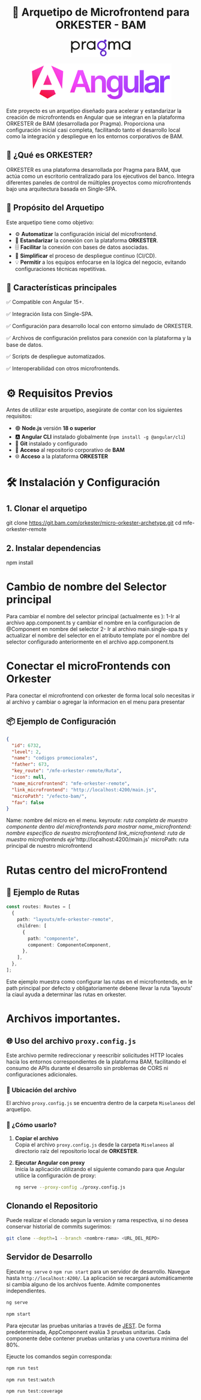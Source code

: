 <h1 align="center">🧱 Arquetipo de Microfrontend para ORKESTER - BAM</h1>
 
<div align="center">
  <picture >
    <source media="(prefers-color-scheme: dark)" srcset="https://github.com/fernando-jaramillo-pragma/fernando-jaramillo-pragma/blob/cea4d0f148a7a46b43ab1bf84c7f4e456a166e09/tecnologias/pragma_solido_ok.png">
    <source media="(prefers-color-scheme: light)" srcset="https://github.com/fernando-jaramillo-pragma/fernando-jaramillo-pragma/blob/cea4d0f148a7a46b43ab1bf84c7f4e456a166e09/tecnologias/pragma_blanco_ok.png">
    <img alt="Logo Pragma" src="https://github.com/fernando-jaramillo-pragma/fernando-jaramillo-pragma/blob/cea4d0f148a7a46b43ab1bf84c7f4e456a166e09/tecnologias/pragma_blanco_ok.png" width="auto" height="50px">
  </picture>
</div>
<p align="center">
  <img src="https://github.com/fernando-jaramillo-pragma/fernando-jaramillo-pragma/blob/56dde5d42a52d5a25e890c03785a28c9047b2263/tecnologias/angular_ok.png" alt="angular-logo" width="auto" height="100px"/>
  </p>
Este proyecto es un arquetipo diseñado para acelerar y estandarizar la creación de microfrontends en Angular que se integran en la plataforma ORKESTER de BAM (desarrollada por Pragma). Proporciona una configuración inicial casi completa, facilitando tanto el desarrollo local como la integración y despliegue en los entornos corporativos de BAM.

## 📌 ¿Qué es ORKESTER?

ORKESTER es una plataforma desarrollada por Pragma para BAM, que actúa como un escritorio centralizado para los ejecutivos del banco. Integra diferentes paneles de control de múltiples proyectos como microfrontends bajo una arquitectura basada en Single-SPA.

## 🎯 Propósito del Arquetipo

Este arquetipo tiene como objetivo:

- ⚙️ **Automatizar** la configuración inicial del microfrontend.
- 📐 **Estandarizar** la conexión con la plataforma **ORKESTER**.
- 🗄️ **Facilitar** la conexión con bases de datos asociadas.
- 🚀 **Simplificar** el proceso de despliegue continuo (CI/CD).
- 💡 **Permitir** a los equipos enfocarse en la lógica del negocio, evitando configuraciones técnicas repetitivas.

## 🚀 Características principales

✅ Compatible con Angular 15+.

✅ Integración lista con Single-SPA.

✅ Configuración para desarrollo local con entorno simulado de ORKESTER.

✅ Archivos de configuración prelistos para conexión con la plataforma y la base de datos.

✅ Scripts de despliegue automatizados.

✅ Interoperabilidad con otros microfrontends.

# ⚙️ Requisitos Previos

Antes de utilizar este arquetipo, asegúrate de contar con los siguientes requisitos:

- 🟢 **Node.js** versión **18 o superior**
- 🅰️ **Angular CLI** instalado globalmente (`npm install -g @angular/cli`)
- 🧰 **Git** instalado y configurado
- 🔐 **Acceso** al repositorio corporativo de **BAM**
- 🌐 **Acceso** a la plataforma **ORKESTER**

# 🛠️ Instalación y Configuración

## 1. Clonar el arquetipo

git clone https://git.bam.com/orkester/micro-orkester-archetype.git
cd mfe-orkester-remote

## 2. Instalar dependencias

npm install

# Cambio de nombre del Selector principal

Para cambiar el nombre del selector principal (actualmente es <mfe-orkester-remote> ):
1-Ir al archivo app.component.ts y cambiar el nombre en la configuracion de @Component en nombre del selector
2- Ir al archivo main.single-spa.ts y actualizar el nombre del selector en el atributo template por el nombre del selector configurado anteriormente en el archivo app.component.ts

# Conectar el microFrontends con Orkester

Para conectar el microfrontend con orkester de forma local solo necesitas ir al archivo y cambiar o agregar la informacion en el menu para presentar

## 📦 Ejemplo de Configuración

```json
{
  "id": 6732,
  "level": 2,
  "name": "codigos promocionales",
  "father": 673,
  "key_route": "/mfe-orkester-remote/Ruta",
  "icon": null,
  "name_microfrontend": "mfe-orkester-remote",
  "link_microfrontend": "http://localhost:4200/main.js",
  "microPath": "/efecto-bam/",
  "fav": false
}
```

Name: nombre del micro en el menu.
key*route: ruta completa de muestro componente dentro del microfrontends para mostrar
name_microfrontend: nombre especifico de nuestro microfrontend
link_microfrontend: ruta de muestro microfrontends eje*'http://localhost:4200/main.js'
microPath: ruta principal de nuestro microfrontend

# Rutas centro del microFrontend

## 🧩 Ejemplo de Rutas

```ts
const routes: Routes = [
  {
    path: "layouts/mfe-orkester-remote",
    children: [
      {
        path: "componente",
        component: ComponenteComponent,
      },
    ],
  },
];
```

Este ejemplo muestra como configurar las rutas en el microfrontends, en le path principal por defecto y obligatoriamente debene llevar la ruta 'layouts' la ciaul ayuda a determinar las rutas en orkester.

# Archivos importantes.

## 🌐 Uso del archivo `proxy.config.js`

Este archivo permite redireccionar y reescribir solicitudes HTTP locales hacia los entornos correspondientes de la plataforma BAM, facilitando el consumo de APIs durante el desarrollo sin problemas de CORS ni configuraciones adicionales.

### 📁 Ubicación del archivo

El archivo `proxy.config.js` se encuentra dentro de la carpeta `Miselaneos` del arquetipo.

### 🚀 ¿Cómo usarlo?

1. **Copiar el archivo**  
   Copia el archivo `proxy.config.js` desde la carpeta `Miselaneos` al directorio raíz del repositorio local de **ORKESTER**.

2. **Ejecutar Angular con proxy**  
   Inicia la aplicación utilizando el siguiente comando para que Angular utilice la configuración de proxy:

   ```bash
   ng serve --proxy-config ./proxy.config.js
   ```

## Clonando el Repositorio

Puede realizar el clonado segun la version y rama respectiva, si no desea conservar historial de commits sugerimos:

```bash
git clone --depth=1 --branch <nombre-rama> <URL_DEL_REPO>
```

## Servidor de Desarrollo

Ejecute `ng serve` o `npm run start` para un servidor de desarrollo. Navegue hasta `http://localhost:4200/`. La aplicación se recargará automáticamente si cambia alguno de los archivos fuente. Admite componentes independientes.

```bash
ng serve
```

```bash
npm start
```

Para ejecutar las pruebas unitarias a través de [JEST](https://jestjs.io/docs/getting-startedo). De forma predeterminada, AppComponent evalúa 3 pruebas unitarias. Cada componente debe contener pruebas unitarias y una covertura minima del 80%.

Ejeucte los comandos según corresponda:

```bash
npm run test
```

```bash
npm run test:watch
```

```bash
npm run test:coverage
```
